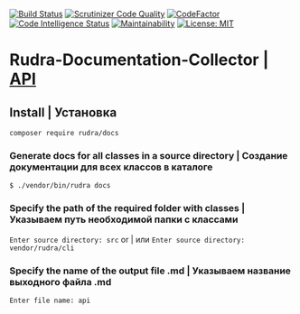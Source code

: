 [![Build Status](https://scrutinizer-ci.com/g/Jagepard/Rudra-Documentation-Collector/badges/build.png?b=master)](https://scrutinizer-ci.com/g/Jagepard/Rudra-Documentation-Collector/build-status/master)
[![Scrutinizer Code Quality](https://scrutinizer-ci.com/g/Jagepard/Rudra-Documentation-Collector/badges/quality-score.png?b=master)](https://scrutinizer-ci.com/g/Jagepard/Rudra-Documentation-Collector/?branch=master)
[![CodeFactor](https://www.codefactor.io/repository/github/jagepard/rudra-documentation-collector/badge)](https://www.codefactor.io/repository/github/jagepard/rudra-documentation-collector)
[![Code Intelligence Status](https://scrutinizer-ci.com/g/Jagepard/Rudra-Documentation-Collector/badges/code-intelligence.svg?b=master)](https://scrutinizer-ci.com/code-intelligence)
[![Maintainability](https://api.codeclimate.com/v1/badges/141448a193ba17e52b36/maintainability)](https://codeclimate.com/github/Jagepard/Rudra-Markdown/maintainability)
[![License: MIT](https://img.shields.io/badge/license-MIT-498e7f.svg)](https://mit-license.org/)

# Rudra-Documentation-Collector | [API](https://github.com/Jagepard/Rudra-Markdown/blob/master/docs.md "Documentation API")

## Install | Установка

```composer require rudra/docs```

### Generate docs for all classes in a source directory | Создание документации для всех классов в каталоге
```$ ./vendor/bin/rudra docs``` 
### Specify the path of the required folder with classes | Указываем путь необходимой папки с классами
```Enter source directory: src``` or | или ```Enter source directory: vendor/rudra/cli```

### Specify the name of the output file .md | Указываем название выходного файла .md
```Enter file name: api```
